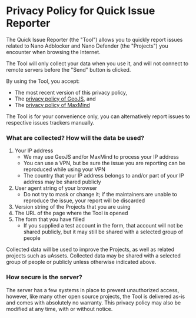 # Privacy Policy for Quick Issue Reporter

The Quick Issue Reporter (the "Tool") allows you to quickly report issues
related to Nano Adblocker and Nano Defender (the "Projects") you encounter when
browsing the Internet.

The Tool will only collect your data when you use it, and will not connect to
remote servers before the "Send" button is clicked.

By using the Tool, you accept:
- The most recent version of this privacy policy,
- The [privacy policy of GeoJS](https://www.geojs.io/privacy/), and
- The [privacy policy of MaxMind](https://www.maxmind.com/en/privacy-policy)

The Tool is for your convenience only, you can alternatively report issues
to respective issues trackers manually.

### What are collected? How will the data be used?

1. Your IP address
   - We may use GeoJS and/or MaxMind to process your IP address
   - You can use a VPN, but be sure the issue you are reporting can be
     reproduced while using your VPN
   - The country that your IP address belongs to and/or part of your IP address
     may be shared publicly
2. User agent string of your browser
   - Do not try to mask or change it; if the maintainers are unable to
     reproduce the issue, your report will be discarded
3. Version string of the Projects that you are using
4. The URL of the page where the Tool is opened
5. The form that you have filled
   - If you supplied a test account in the form, that account will not be
     shared publicly, but it may still be shared with a selected group of
     people

Collected data will be used to improve the Projects, as well as related
projects such as uAssets. Collected data may be shared with a selected group of
people or publicly unless otherwise indicated above.

### How secure is the server?

The server has a few systems in place to prevent unauthorized access, however,
like many other open source projects, the Tool is delivered as-is and comes
with absolutely no warranty. This privacy policy may also be modified at any
time, with or without notice.
